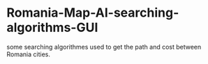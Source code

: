 # Romania-Map-AI-searching-algorithms-GUI
some searching algorithmes used to get the path and cost between Romania cities.
